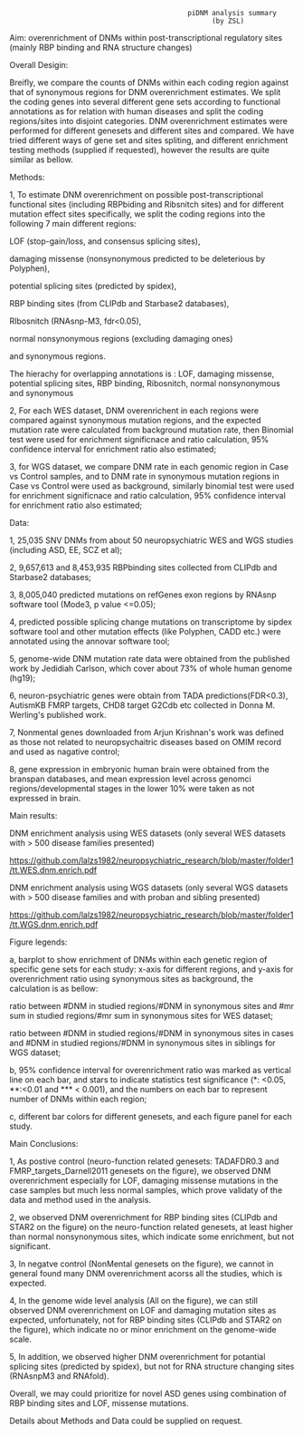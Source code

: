                                                 piDNM analysis summary
                                                      (by ZSL)


Aim: overenrichment of DNMs within post-transcriptional regulatory sites (mainly RBP binding and RNA structure changes)

Overall Desigin: 

Breifly, we compare the counts of DNMs within each coding region against that of synonymous regions for DNM overenrichment estimates. We split the coding genes into several different gene sets according to functional annotations as for relation with human diseases and split the coding regions/sites into disjoint categories. DNM overenrichment estimates were performed for different genesets and different sites and compared. We have tried different ways of gene set and sites spliting, and different enrichment testing methods (supplied if requested), however the results are quite similar as bellow.


Methods:

1, To estimate DNM overenrichment on possible post-transcriptional functional sites (including RBPbiding and Ribsnitch sites) and for different mutation effect sites specifically, we split the coding regions into the following 7 main different regions: 

LOF (stop-gain/loss, and consensus splicing sites), 

damaging missense (nonsynonymous predicted to be deleterious by Polyphen), 

potential splicing sites (predicted by spidex), 

RBP binding sites (from CLIPdb and Starbase2 databases),

RIbosnitch (RNAsnp-M3, fdr<0.05), 

normal nonsynonymous regions (excluding damaging ones) 

and synonymous regions. 

The hierachy for overlapping annotations is : LOF, damaging missense, potential splicing sites, RBP binding, Ribosnitch, normal nonsynonymous and synonymous 
 
2, For each WES dataset, DNM overenrichent in each regions were compared against synonymous mutation regions, and the expected mutation rate were calculated from background mutation rate, then Binomial test were used for enrichment significnace and ratio calculation, 95% confidence interval for enrichment ratio also estimated; 

3, for WGS dataset, we compare DNM rate in each genomic region in Case vs Control samples, and to DNM rate in synonymous mutation regions in Case vs Control were used as background, similarly binomial test were used for enrichment significnace and ratio calculation, 95% confidence interval for enrichment ratio also estimated;


Data:

1, 25,035 SNV DNMs from about 50 neuropsychiatric WES and WGS studies (including ASD, EE, SCZ et al);

2, 9,657,613 and 8,453,935 RBPbinding sites collected from CLIPdb and Starbase2 databases; 

3, 8,005,040 predicted mutations on refGenes exon regions by RNAsnp software tool (Mode3, p value <=0.05); 

4, predicted possible splicing change mutations on transcriptome by sipdex software tool and other mutation effects (like Polyphen, CADD etc.) were annotated using the annovar software tool;

5, genome-wide DNM mutation rate data were obtained from the published work by Jedidiah Carlson, which cover about 73% of whole human genome (hg19);

6, neuron-psychiatric genes were obtain from TADA predictions(FDR<0.3), AutismKB FMRP targets, CHD8 target G2Cdb etc collected in Donna M. Werling's published work. 

7, Nonmental genes downloaded from Arjun Krishnan's work was defined as those not related to neuropsychaitric diseases based on OMIM record and used as nagative control;

8, gene expression in embryonic human brain were obtained from the branspan databases, and mean expression level across genomci regions/developmental stages in the lower 10% were taken as not expressed in brain. 


Main results:

DNM enrichment analysis using WES datasets (only several WES datasets with > 500 disease families presented) 

https://github.com/lalzs1982/neuropsychiatric_research/blob/master/folder1/tt.WES.dnm.enrich.pdf

DNM enrichment analysis using WGS datasets (only several WGS datasets with > 500 disease families and with proban and sibling presented) 

https://github.com/lalzs1982/neuropsychiatric_research/blob/master/folder1/tt.WGS.dnm.enrich.pdf

Figure legends:

a, barplot to show enrichment of DNMs within each genetic region of specific gene sets for each study: x-axis for different regions, and y-axis for overenrichment ratio using synonymous sites as background, the calculation is as bellow:

ratio between #DNM in studied regions/#DNM in synonymous sites and #mr sum in studied regions/#mr sum in synonymous sites for WES dataset; 

ratio between #DNM in studied regions/#DNM in synonymous sites in cases and #DNM in studied regions/#DNM in synonymous sites in siblings for WGS dataset; 
 
b, 95% confidence interval for overenrichment ratio was marked as vertical line on each bar, and stars to indicate statistics test significance (*: <0.05, **:<0.01 and *** < 0.001), and the numbers on each bar to represent number of DNMs within each region;

c, different bar colors for different genesets, and each figure panel for each study.


Main Conclusions:

1, As postive control (neuro-function related genesets: TADAFDR0.3 and FMRP_targets_Darnell2011 genesets on the figure), we observed DNM overenrichment especially for LOF, damaging missense mutations in the case samples but much less normal samples, which prove validaty of the data and method used in the analysis. 

2, we observed DNM overenrichment for RBP binding sites (CLIPdb and STAR2 on the figure) on the neuro-function related genesets, at least higher than normal nonsynonymous sites, which indicate some enrichment, but not significant.

3, In negatve control (NonMental genesets on the figure), we cannot in general found many DNM overenrichment acorss all the studies, which is expected.

4, In the genome wide level analysis (All on the figure), we can still observed DNM overenrichment on LOF and damaging mutation sites as expected, unfortunately, not for RBP binding sites (CLIPdb and STAR2 on the figure), which indicate no or minor enrichment on the genome-wide scale.

5, In addition, we observed higher DNM overenrichment for potantial splicing sites (predicted by spidex), but not for RNA structure changing sites (RNAsnpM3 and RNAfold).

Overall, we may could prioritize for novel ASD genes using combination of RBP binding sites and LOF, missense mutations.  

Details about Methods and Data could be supplied on request. 


